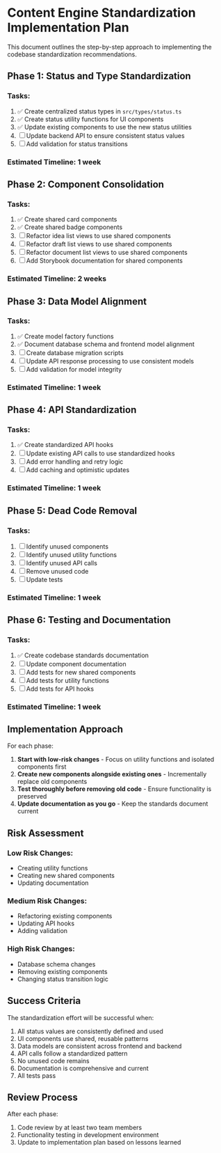 
# Content Engine Standardization Implementation Plan

This document outlines the step-by-step approach to implementing the codebase standardization recommendations.

## Phase 1: Status and Type Standardization

### Tasks:
1. ✅ Create centralized status types in `src/types/status.ts`
2. ✅ Create status utility functions for UI components
3. ✅ Update existing components to use the new status utilities
4. ☐ Update backend API to ensure consistent status values
5. ☐ Add validation for status transitions

### Estimated Timeline: 1 week

## Phase 2: Component Consolidation

### Tasks:
1. ✅ Create shared card components
2. ✅ Create shared badge components
3. ☐ Refactor idea list views to use shared components
4. ☐ Refactor draft list views to use shared components
5. ☐ Refactor document list views to use shared components
6. ☐ Add Storybook documentation for shared components

### Estimated Timeline: 2 weeks

## Phase 3: Data Model Alignment

### Tasks:
1. ✅ Create model factory functions
2. ✅ Document database schema and frontend model alignment
3. ☐ Create database migration scripts
4. ☐ Update API response processing to use consistent models
5. ☐ Add validation for model integrity

### Estimated Timeline: 1 week

## Phase 4: API Standardization

### Tasks:
1. ✅ Create standardized API hooks
2. ☐ Update existing API calls to use standardized hooks
3. ☐ Add error handling and retry logic
4. ☐ Add caching and optimistic updates

### Estimated Timeline: 1 week

## Phase 5: Dead Code Removal

### Tasks:
1. ☐ Identify unused components
2. ☐ Identify unused utility functions
3. ☐ Identify unused API calls
4. ☐ Remove unused code
5. ☐ Update tests

### Estimated Timeline: 1 week

## Phase 6: Testing and Documentation

### Tasks:
1. ✅ Create codebase standards documentation
2. ☐ Update component documentation
3. ☐ Add tests for new shared components
4. ☐ Add tests for utility functions
5. ☐ Add tests for API hooks

### Estimated Timeline: 1 week

## Implementation Approach

For each phase:

1. **Start with low-risk changes** - Focus on utility functions and isolated components first
2. **Create new components alongside existing ones** - Incrementally replace old components
3. **Test thoroughly before removing old code** - Ensure functionality is preserved
4. **Update documentation as you go** - Keep the standards document current

## Risk Assessment

### Low Risk Changes:
- Creating utility functions
- Creating new shared components
- Updating documentation

### Medium Risk Changes:
- Refactoring existing components
- Updating API hooks
- Adding validation

### High Risk Changes:
- Database schema changes
- Removing existing components
- Changing status transition logic

## Success Criteria

The standardization effort will be successful when:

1. All status values are consistently defined and used
2. UI components use shared, reusable patterns
3. Data models are consistent across frontend and backend
4. API calls follow a standardized pattern
5. No unused code remains
6. Documentation is comprehensive and current
7. All tests pass

## Review Process

After each phase:

1. Code review by at least two team members
2. Functionality testing in development environment
3. Update to implementation plan based on lessons learned
